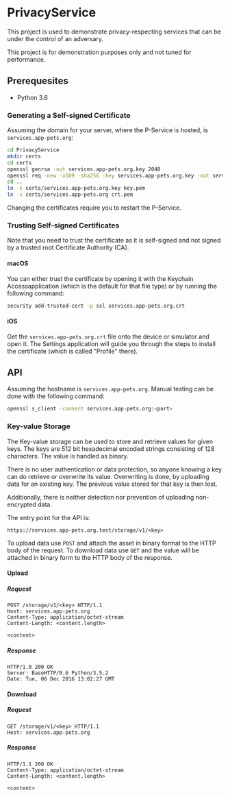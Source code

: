 # PrivacyService

This project is used to demonstrate privacy-respecting services that can be under the control of an adversary.

This project is for demonstration purposes only and not tuned for performance.

## Prerequesites

- Python 3.6

### Generating a Self-signed Certificate

Assuming the domain for your server, where the P-Service is hosted, is `services.app-pets.org`:

```sh
cd PrivacyService
mkdir certs
cd certs
openssl genrsa -out services.app-pets.org.key 2048
openssl req -new -x509 -sha256 -key services.app-pets.org.key -out services.app-pets.org.crt -days 365 -subj /CN=services.app-pets.org
cd ..
ln -s certs/services.app-pets.org.key key.pem
ln -s certs/services.app-pets.org crt.pem
```

Changing the certificates require you to restart the P-Service.

### Trusting Self-signed Certificates

Note that you need to trust the certificate as it is self-signed and not signed by a trusted root Certificate Authority (CA).

#### macOS

You can either trust the certificate by opening it with the Keychain Accessapplication (which is the default for that file type) or by running the following command:

```sh
security add-trusted-cert -p ssl services.app-pets.org.crt
```

#### iOS

Get the `services.app-pets.org.crt` file onto the device or simulator and open it. The Settings application will guide you through the steps to install the certificate (which is called "Profile" there).

## API

Assuming the hostname is `services.app-pets.org`. Manual testing can be done with the following command:

```sh
openssl s_client -connect services.app-pets.org:<port>
```

### Key-value Storage

The Key-value storage can be used to store and retrieve values for given keys. The keys are 512 bit hexadecimal encoded strings consisting of 128 characters. The value is handled as binary.

 There is no user authentication or data protection, so anyone knowing a key can do retrieve or overwrite its value. Overwriting is done, by uploading data for an existing key. The previous value stored for that key is then lost.

Additionally, there is neither detection nor prevention of uploading non-encrypted data.

The entry point for the API is:

```
https://services.app-pets.org.test/storage/v1/<key>
```

To upload data use `POST` and attach the asset in binary format to the HTTP body of the request. To download data use `GET` and the value will be attached in binary form to the HTTP body of the response.

#### Upload

##### Request

```http
POST /storage/v1/<key> HTTP/1.1
Host: services.app-pets.org
Content-Type: application/octet-stream
Content-Length: <content.length>

<content>
```

##### Response

```http
HTTP/1.0 200 OK
Server: BaseHTTP/0.6 Python/3.5.2
Date: Tue, 06 Dec 2016 13:02:27 GMT
```

#### Download

##### Request

```http
GET /storage/v1/<key> HTTP/1.1
Host: services.app-pets.org
```

##### Response

```http
HTTP/1.1 200 OK
Content-Type: application/octet-stream
Content-Length: <content.length>

<content>
```

